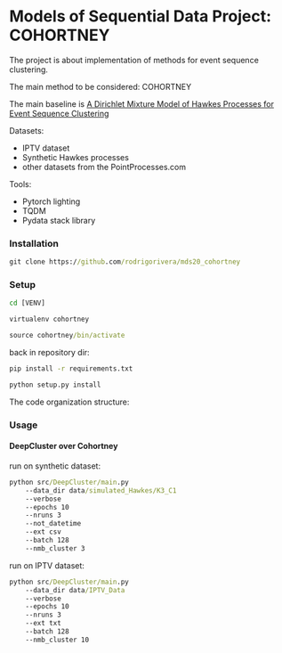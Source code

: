 # Models of Sequential Data Project: COHORTNEY

The project is about implementation of methods for event sequence clustering.

The main method to be considered: COHORTNEY

The main baseline is [A Dirichlet Mixture Model of Hawkes Processes for
Event Sequence Clustering](https://arxiv.org/pdf/1701.09177.pdf)

Datasets:
- IPTV dataset
- Synthetic Hawkes processes
- other datasets from the PointProcesses.com

Tools:
- Pytorch lighting
- TQDM
- Pydata stack library

### Installation

```bat
git clone https://github.com/rodrigorivera/mds20_cohortney
```

### Setup


```bat
cd [VENV]

virtualenv cohortney

source cohortney/bin/activate
```

back in repository dir:
```bat
pip install -r requirements.txt

python setup.py install
```

The code organization structure:

### Usage

#### DeepCluster over Cohortney

run on synthetic dataset:

```bat
python src/DeepCluster/main.py 
    --data_dir data/simulated_Hawkes/K3_C1  
    --verbose 
    --epochs 10 
    --nruns 3
    --not_datetime
    --ext csv 
    --batch 128 
    --nmb_cluster 3
```

run on IPTV dataset:

```bat
python src/DeepCluster/main.py 
    --data_dir data/IPTV_Data
    --verbose 
    --epochs 10 
    --nruns 3
    --ext txt 
    --batch 128 
    --nmb_cluster 10
 ```
